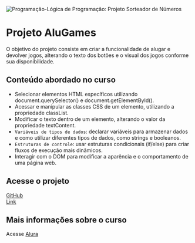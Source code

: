 ![Programação-Lógica de Programação: Projeto Sorteador de Números]()

# Projeto AluGames
O objetivo do projeto consiste em criar a funcionalidade de alugar e devolver jogos, alterando o texto dos botões e o visual dos jogos conforme sua disponibilidade.

## Conteúdo abordado no curso
- Selecionar elementos HTML específicos utilizando document.querySelector() e document.getElementById().
- Acessar e manipular as classes CSS de um elemento, utilizando a propriedade classList.
- Modificar o texto dentro de um elemento, alterando o valor da propriedade textContent.
- `Variáveis de tipos de dados`: declarar variáveis para armazenar dados e como utilizar diferentes tipos de dados, como strings e booleanos.
- `Estruturas de controle`: usar estruturas condicionais (if/else) para criar fluxos de execução mais dinâmicos.
- Interagir com o DOM para modificar a aparência e o comportamento de uma página web.

## Acesse o projeto 
[GitHub]()  
[Link]() 

## Mais informações sobre o curso
Acesse [Alura](https://www.alura.com.br/curso-online-logica-programacao-praticando-desafios)
